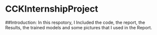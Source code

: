 # CCKInternshipProject
##Introduction:
In this respotory, I Included the code, the report, the Results, the trained models and some pictures that I used in the Report.
